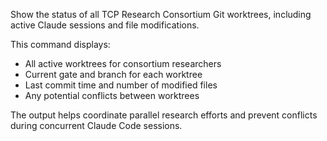 Show the status of all TCP Research Consortium Git worktrees, including active Claude sessions and file modifications.

This command displays:
- All active worktrees for consortium researchers
- Current gate and branch for each worktree
- Last commit time and number of modified files
- Any potential conflicts between worktrees

The output helps coordinate parallel research efforts and prevent conflicts during concurrent Claude Code sessions.
